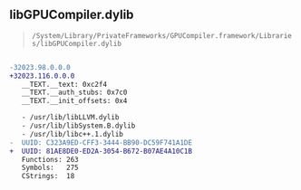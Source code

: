## libGPUCompiler.dylib

> `/System/Library/PrivateFrameworks/GPUCompiler.framework/Libraries/libGPUCompiler.dylib`

```diff

-32023.98.0.0.0
+32023.116.0.0.0
   __TEXT.__text: 0xc2f4
   __TEXT.__auth_stubs: 0x7c0
   __TEXT.__init_offsets: 0x4

   - /usr/lib/libLLVM.dylib
   - /usr/lib/libSystem.B.dylib
   - /usr/lib/libc++.1.dylib
-  UUID: C323A9ED-CFF3-3444-BB90-DC59F741A1DE
+  UUID: 81AE8DE0-ED2A-3054-B672-B07AE4A10C1B
   Functions: 263
   Symbols:   275
   CStrings:  18

```
